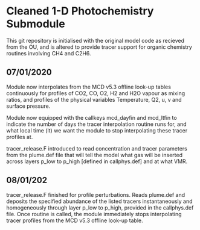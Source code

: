# Cleaned 1-D Photochemistry Submodule 

This git repository is initialised with the original model code as recieved from the 
OU, and is altered to provide tracer support for organic chemistry routines involving
CH4 and C2H6. 

## 07/01/2020

Module now interpolates from the MCD v5.3 offline look-up tables continuously for
profiles of CO2, CO, O2, H2 and H2O vapour as mixing ratios, and profiles of the
physical variables Temperature, Q2, u, v and surface pressure. 

Module now equipped with the callkeys mcd_dayfin and mcd_ltfin to indicate the 
number of days the tracer interpolation routine runs for, and what local time (lt)
we want the module to stop interpolating these tracer profiles at.

tracer_release.F introduced to read concentration and tracer parameters from the plume.def
file that will tell the model what gas will be inserted across layers p_low to p_high [defined
in callphys.def] and at what VMR. 

## 08/01/202

tracer_release.F finished for profile perturbations. Reads plume.def and deposits the specified
abundance of the listed tracers instantaneously and homogeneously through layer p_low to p_high,
provided in the callphys.def file. Once routine is called, the module immediately stops interpolating
tracer profiles from the MCD v5.3 offline look-up table.
